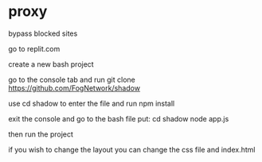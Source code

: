 # proxy
bypass blocked sites

go to replit.com

create a new bash project

go to the console tab and run git clone https://github.com/FogNetwork/shadow

use cd shadow to enter the file and run npm install

exit the console and go to the bash file put:
    cd shadow
    node app.js

then run the project 

if you wish to change the layout  you can change the css file and index.html
